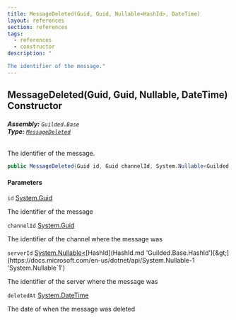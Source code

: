 ```yaml
---
title: MessageDeleted(Guid, Guid, Nullable<HashId>, DateTime)
layout: references
section: references
tags:
  - references
  - constructor
description: "

The identifier of the message."
---
```


## MessageDeleted(Guid, Guid, Nullable<HashId>, DateTime) Constructor
###### **Assembly:** `Guilded.Base`<br/>**Type:** [`MessageDeleted`](MessageDeletedEvent.MessageDeleted.md 'Guilded.Base.Events.MessageDeletedEvent.MessageDeleted')

The identifier of the message.

```csharp
public MessageDeleted(Guid id, Guid channelId, System.Nullable<Guilded.Base.HashId> serverId, System.DateTime deletedAt);
```
#### Parameters

<a name='Guilded.Base.Events.MessageDeletedEvent.MessageDeleted.MessageDeleted(Guid,Guid,System.Nullable_Guilded.Base.HashId_,System.DateTime).id'></a>

`id` [System.Guid](https://docs.microsoft.com/en-us/dotnet/api/System.Guid 'System.Guid')

The identifier of the message

<a name='Guilded.Base.Events.MessageDeletedEvent.MessageDeleted.MessageDeleted(Guid,Guid,System.Nullable_Guilded.Base.HashId_,System.DateTime).channelId'></a>

`channelId` [System.Guid](https://docs.microsoft.com/en-us/dotnet/api/System.Guid 'System.Guid')

The identifier of the channel where the message was

<a name='Guilded.Base.Events.MessageDeletedEvent.MessageDeleted.MessageDeleted(Guid,Guid,System.Nullable_Guilded.Base.HashId_,System.DateTime).serverId'></a>

`serverId` [System.Nullable&lt;](https://docs.microsoft.com/en-us/dotnet/api/System.Nullable-1 'System.Nullable`1')[HashId](HashId.md 'Guilded.Base.HashId')[&gt;](https://docs.microsoft.com/en-us/dotnet/api/System.Nullable-1 'System.Nullable`1')

The identifier of the server where the message was

<a name='Guilded.Base.Events.MessageDeletedEvent.MessageDeleted.MessageDeleted(Guid,Guid,System.Nullable_Guilded.Base.HashId_,System.DateTime).deletedAt'></a>

`deletedAt` [System.DateTime](https://docs.microsoft.com/en-us/dotnet/api/System.DateTime 'System.DateTime')

The date of when the message was deleted